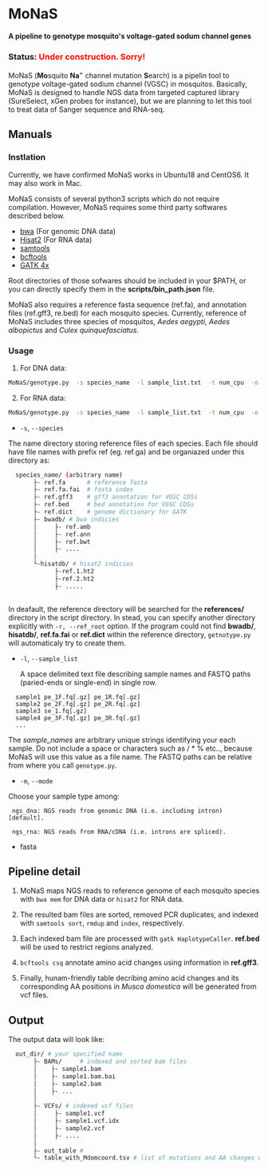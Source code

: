 
MoNaS 
======
**A pipeline to genotype mosquito's voltage-gated sodum channel genes**
### Status: <font color="Red">Under construction. Sorry!</font>

MoNaS (**Mo**squito **Na**<sup>+</sup> channel mutation **S**earch) is a pipelin tool to genotype
voltage-gated sodium channel (VGSC) in mosquitos.
 Basically, MoNaS is designed to
handle NGS data from targeted captured library (SureSelect, xGen probes for instance), but we are planning to let this
tool to treat data of Sanger sequence and RNA-seq.

Manuals
-------

### Instlation

Currently, we have confirmed MoNaS works in Ubuntu18 and CentOS6. It may also work in Mac. 

MoNaS consists of several python3 scripts which do not require compilation.
However, MoNaS requires some third party softwares described below.
- [bwa](https://github.com/lh3/bwa) (For genomic DNA data)
- [Hisat2](https://ccb.jhu.edu/software/hisat2/index.shtml) (For RNA data)
- [samtools](http://www.htslib.org/)
- [bcftools](http://www.htslib.org/)
- [GATK 4x](https://software.broadinstitute.org/gatk/)

Root directories of those sofwares should be included in your $PATH, or you can directly
specify them in the **scripts/bin_path.json** file.

MoNaS also requires a reference fasta sequence (ref.fa), and annotation files (ref.gff3, re.bed) 
for each mosquito species. Currently, reference of MoNaS includes three species of mosquitos, *Aedes aegypti*, 
*Aedes albopictus* and *Culex quinquefasciatus*. 

### Usage

1. For DNA data: 
```bash
MoNaS/genotype.py  -s species_name  -l sample_list.txt  -t num_cpu  -o out_dir
```

2. For RNA data:
```bash
MoNaS/genotype.py  -s species_name  -l sample_list.txt  -t num_cpu  -o out_dir -m ngs_rna
```

- `-s`, `--species`
  
The name directory storing reference files of each species. Each file should have file names with prefix ref (eg. ref.ga) and be
organiazed under this directory as:

```bash
  species_name/ (arbitrary name)
       ├- ref.fa      # reference fasta
       ├- ref.fa.fai  # fasta index
       ├- ref.gff3    # gff3 annotation for VGSC CDSs
       ├- ref.bed     # bed annotation for VGSC CDSs
       ├- ref.dict    # genome dictionary for GATK
       ├- bwadb/ # bwa indicies
       │     ├- ref.amb
       │     ├- ref.ann
       │     ├- ref.bwt
       │     ├- ....
       │     
       └-hisatdb/ # hisat2 indicies
             ├-ref.1.ht2
             ├-ref.2.ht2
             ├- .....
             
```
In deafault, the reference directory will be searched for the **references/** directory in the script directory. In stead, 
you can specify another directory explicitly with `-r, --ref_root` option. If the program could not find
**bwadb/**, **hisatdb/**, **ref.fa.fai** or **ref.dict** within the reference directory, `getnotype.py` will automaticaly 
try to create them.


- `-l`, `--sample_list`

  A space delimited text file describing sample names and FASTQ paths (paried-ends or single-end) in single row.

```
  sample1 pe_1F.fq[.gz] pe_1R.fq[.gz]
  sample2 pe_2F.fq[.gz] pe_2R.fq[.gz]
  sample3 se_1.fq[.gz]
  sample4 pe_3F.fq[.gz] pe_3R.fq[.gz]
  ...            
```

The *sample_names* are arbitrary unique strings identifying your each sample. Do not include a space or characters such as / * \% etc.., because MoNaS will use this value as a file name. The FASTQ paths can be relative from where you call `genotype.py`.

- `-m`, `--mode`

Choose your sample type among:

     ngs_dna: NGS reads from genomic DNA (i.e. including intron) [default].
 
     ngs_rna: NGS reads from RNA/cDNA (i.e. introns are spliced).

- fasta



Pipeline detail
--------------

1. MoNaS maps NGS reads to reference genome of each mosquito species with `bwa mem` for DNA data or `hisat2` for RNA data.

1. The resulted bam files are sorted, removed PCR duplicates, and indexed with `samtools sort`, `rmdup` and `index`, respectively. 

1. Each indexed bam file are processed with `gatk HaplotypeCaller`. **ref.bed** will be used to restrict regions analyzed.  

1. `bcftools csq` annotate amino acid changes using information in **ref.gff3**.

1. Finally, hunam-friendly table decribing amino acid changes and its corresponding AA positions in *Musca domestica* will be
generated from vcf files.

Output
------
The output data will look like:

```bash
  out_dir/ # your specified name
       ├- BAMs/     # indexed and sorted bam files
       │    ├- sample1.bam
       │    ├- sample1.bam.bai
       │    ├- sample2.bam
       │    ├- ...
       │
       ├- VCFs/ # indexed vcf files
       │     ├- sample1.vcf
       │     ├- sample1.vcf.idx
       │     ├- sample2.vcf
       │     ├- ....
       │     
       ├- out_table # 
       └- table_with_Mdomcoord.tsv # list of mutations and AA changes with M. domestica AA number
            
```

